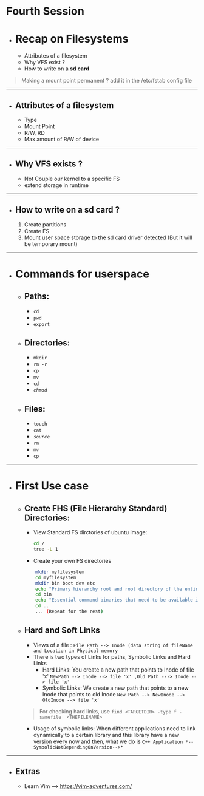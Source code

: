 # Fourth Session

- # Recap on Filesystems
    - Attributes of a filesystem
    - Why VFS exist ?
    - How to write on a **sd card**
> Making a mount point permanent ? add it in the /etc/fstab config file
---
- ## Attributes of a filesystem
    -   Type
    -   Mount Point
    -   R/W, RD
    -   Max amount of R/W of device
---
- ## Why VFS exists ?
    - Not Couple our kernel to a specific FS
    - extend storage in runtime
---
- ## How to write on a **sd card** ?
    1. Create partitions
    2. Create FS
    3. Mount user space storage to the sd card driver detected (But it will be temporary mount) 
---
- # Commands for userspace
    - ## Paths:
        - `cd`
        - `pwd`
        - `export`
    - ## Directories:
        - `mkdir`
        - `rm -r`
        - `cp`
        - `mv`
        - `cd`
        - *`chmod`*
    - ## Files:
        - `touch`
        - `cat`
        - *`source`*
        - `rm`
        - `mv`
        - `cp`
---
- # First Use case
    - ## Create FHS (File Hierarchy Standard) Directories:
        - View Standard FS dirctories of ubuntu image:
            ```bash
            cd /
            tree -L 1
            ```
        - Create your own FS directories
        ```bash
            mkdir myfilesystem
            cd myfilesystem
            mkdir bin boot dev etc
            echo "Primary hierarchy root and root directory of the entire file system hierarchy" >> purpose.txt
            cd bin
            echo "Essential command binaries that need to be available in single-user mode; for all users, e.g., cat, ls, cp." >> purpose.txt
            cd ..
            ... (Repeat for the rest)
        ```
    - ## Hard and Soft Links
        - Views of a file :
        `File Path --> Inode (data string of fileName and Location in Physical memory`
        - There is two types of Links for paths, Symbolic Links and Hard Links
            - Hard Links: You create a new path that points to Inode of file 'x' 
            `NewPath --> Inode --> file 'x'
            ,Old Path ---> Inode --> file 'x'`
            - Symbolic Links: We create a new path that points to a new Inode that points to old Inode
            `New Path --> NewInode --> OldInode --> file 'x'`
        > For checking hard links, use `find <TARGETDIR> -type f -samefile  <THEFILENAME>`
        -   Usage of symbolic links: When different applications need to link dynamically to a certain library and this library have a new version every now and then, what we do is `C++ Application *--SymbolicNotDependingOnVersion-->* ` 
---
- ## Extras
    -   Learn Vim --> https://vim-adventures.com/


